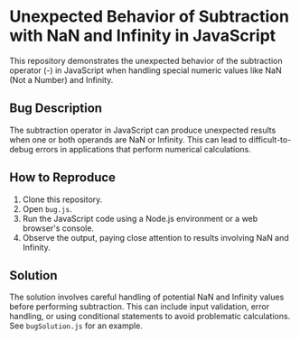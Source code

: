 # Unexpected Behavior of Subtraction with NaN and Infinity in JavaScript

This repository demonstrates the unexpected behavior of the subtraction operator (-) in JavaScript when handling special numeric values like NaN (Not a Number) and Infinity.

## Bug Description
The subtraction operator in JavaScript can produce unexpected results when one or both operands are NaN or Infinity.  This can lead to difficult-to-debug errors in applications that perform numerical calculations.

## How to Reproduce
1. Clone this repository.
2. Open `bug.js`.
3. Run the JavaScript code using a Node.js environment or a web browser's console.
4. Observe the output, paying close attention to results involving NaN and Infinity.

## Solution
The solution involves careful handling of potential NaN and Infinity values before performing subtraction.  This can include input validation, error handling, or using conditional statements to avoid problematic calculations.  See `bugSolution.js` for an example.